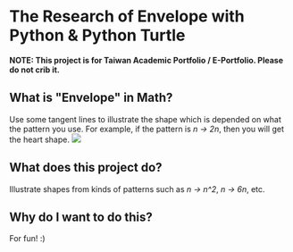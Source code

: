 # The Research of Envelope with Python & Python Turtle

**NOTE: This project is for Taiwan Academic Portfolio / E-Portfolio. Please do not crib it.**


## What is **"Envelope"** in Math?

Use some tangent lines to illustrate the shape which is depended on what the pattern you use.
For example, if the pattern is *n -> 2n*, then you will get the heart shape.
![](https://www.google.com/url?sa=i&url=https%3A%2F%2Fmath.stackexchange.com%2Fquestions%2F4278244%2Fwhy-intersection-of-chords-form-a-cardioid&psig=AOvVaw29tQPFwe41K5X2zHzdNYL8&ust=1669900832987000&source=images&cd=vfe&ved=0CBAQjRxqFwoTCLjp3cP_1fsCFQAAAAAdAAAAABAE)

## What does this project do?

Illustrate shapes from kinds of patterns such as *n -> n^2*, *n -> 6n*, etc.

## Why do I want to do this?

For fun! :)
